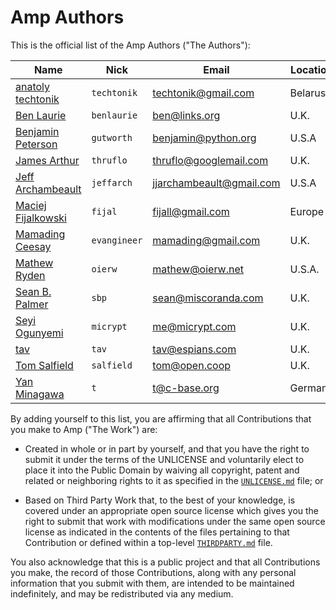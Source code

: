# Amp Authors

This is the official list of the Amp Authors ("The Authors"):

<!-- Please keep this list sorted alphabetically, thanks! -->

| Name                       | Nick               | Email                    | Location       |
| -------------------------- | ------------------ | ------------------------ | -------------- |
| [anatoly techtonik]        | `techtonik`        | techtonik@gmail.com      | Belarus        |
| [Ben Laurie]               | `benlaurie`        | ben@links.org            | U.K.           |
| [Benjamin Peterson]        | `gutworth`         | benjamin@python.org      | U.S.A          |
| [James Arthur]             | `thruflo`          | thruflo@googlemail.com   | U.K.           |
| [Jeff Archambeault]        | `jeffarch`         | jjarchambeault@gmail.com | U.S.A          |
| [Maciej Fijalkowski]       | `fijal`            | fijall@gmail.com         | Europe         |
| [Mamading Ceesay]          | `evangineer`       | mamading@gmail.com       | U.K.           |
| [Mathew Ryden]             | `oierw`            | mathew@oierw.net         | U.S.A.         |
| [Sean B. Palmer]           | `sbp`              | sean@miscoranda.com      | U.K.           |
| [Seyi Ogunyemi]            | `micrypt`          | me@micrypt.com           | U.K.           |
| [tav]                      | `tav`              | tav@espians.com          | U.K.           |
| [Tom Salfield]             | `salfield`         | tom@open.coop            | U.K.           |
| [Yan Minagawa]             | `t`                | t@c-base.org             | Germany        |

By adding yourself to this list, you are affirming that all Contributions that
you make to Amp ("The Work") are:

- Created in whole or in part by yourself, and that you have the right to submit
  it under the terms of the UNLICENSE and voluntarily elect to place it into the
  Public Domain by waiving all copyright, patent and related or neighboring
  rights to it as specified in the [`UNLICENSE.md`] file; or

- Based on Third Party Work that, to the best of your knowledge, is covered
  under an appropriate open source license which gives you the right to submit
  that work with modifications under the same open source license as indicated
  in the contents of the files pertaining to that Contribution or defined within
  a top-level [`THIRDPARTY.md`] file.

You also acknowledge that this is a public project and that all Contributions
you make, the record of those Contributions, along with any personal information
that you submit with them, are intended to be maintained indefinitely, and may
be redistributed via any medium.

[`thirdparty.md`]: THIRDPARTY.md
[`unlicense.md`]: UNLICENSE.md

<!-- Please keep these links in the same order as the authors list above, thanks! -->

[anatoly techtonik]: https://github.com/techtonik
[ben laurie]: https://github.com/benlaurie
[benjamin peterson]: https://github.com/gutworth
[james arthur]: https://github.com/thruflo
[jeff archambeault]: https://github.com/jeffarch
[maciej fijalkowski]: https://github.com/fijal
[mamading ceesay]: https://github.com/evangineer
[mathew ryden]: https://github.com/oierw
[sean b. palmer]: https://github.com/sbp
[seyi ogunyemi]: https://github.com/micrypt
[tav]: https://github.com/tav
[tom salfield]: https://github.com/salfield
[yan minagawa]: https://t.crew.c-base.org/
